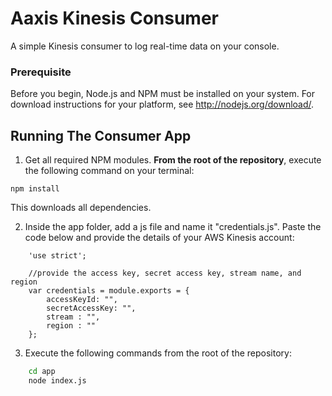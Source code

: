 # Aaxis Kinesis Consumer

A simple Kinesis consumer to log real-time data on your console.

### Prerequisite
Before you begin, Node.js and NPM must be installed on your system. For download instructions for your platform, see http://nodejs.org/download/.

## Running The Consumer App

1. Get all required NPM modules. **From the root of the repository**, execute the following command on your terminal:

`npm install`

This downloads all dependencies.

2. Inside the app folder, add a js file and name it "credentials.js". Paste the code below and provide the details of your AWS Kinesis account:

```
    'use strict';

    //provide the access key, secret access key, stream name, and region
    var credentials = module.exports = {
        accessKeyId: "",
        secretAccessKey: "",
        stream : "",
        region : ""
    };
```

3. Execute the following commands from the root of the repository:

```sh
    cd app
    node index.js
```



